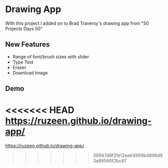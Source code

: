 # Drawing App

With this project I added on to Brad Traversy's drawing app from "50 Projects Days 50"

## New Features

- Range of font/brush sizes with slider
- Type Text
- Eraser
- Download Image

## Demo

<<<<<<< HEAD
https://ruzeen.github.io/drawing-app/
=======
https://ruzeen.github.io/drawing-app/
>>>>>>> 39947d6f2fe12ee64999b4898d93a98566f2bc87
